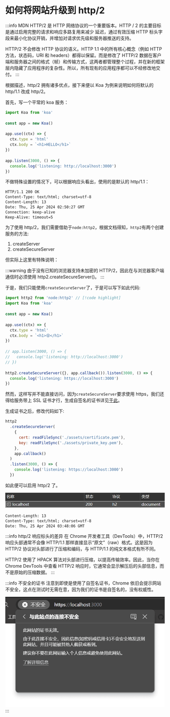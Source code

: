 # 如何将网站升级到 http/2

:::info MDN
HTTP/2 是 HTTP 网络协议的一个重要版本。HTTP / 2 的主要目标是通过启用完整的请求和响应多路复用来减少 延迟，通过有效压缩 HTTP 标头字段来最小化协议开销，并增加对请求优先级和服务器推送的支持。

HTTP/2 不会修改 HTTP 协议的语义。HTTP 1.1 中的所有核心概念（例如 HTTP 方法，状态码，URI 和 headers）都得以保留。而是修改了 HTTP/2 数据在客户端和服务器之间的格式（帧）和传输方式，这两者都管理整个过程，并在新的框架层内隐藏了应用程序的复杂性。所以，所有现有的应用程序都可以不经修改地交付。
:::

根据描述，http/2 拥有诸多优点，接下来便以 Koa 为例来说明如何将默认的 http/1.1 改成 http/2。

首先，写一个平常的 koa 服务：

```js
import Koa from 'koa'

const app = new Koa()

app.use((ctx) => {
  ctx.type = 'html'
  ctx.body = `<h1>HELLO</h1>`
})

app.listen(3000, () => {
  console.log('listening: http://localhost:3000')
})
```

不做特殊设置的情况下，可以根据响应头看出，使用的是默认的 http/1.1：

```text{1}
HTTP/1.1 200 OK
Content-Type: text/html; charset=utf-8
Content-Length: 13
Date: Thu, 25 Apr 2024 02:50:27 GMT
Connection: keep-alive
Keep-Alive: timeout=5
```

为了使用 http/2，我们需要借助于`node:http2`，根据文档得知，`http2`有两个创建服务的方法:

1. createServer
2. createSecureServer

但实际上这里有特殊说明：

:::warning
由于没有已知的浏览器支持未加密的 HTTP/2，因此在与浏览器客户端通信时必须使用 http2.createSecureServer()。
:::

于是，我们只能使用`createSecureServer`了，于是可以写下如此代码:

```js
import http2 from 'node:http2' // [!code highlight]
import Koa from 'koa'

const app = new Koa()

app.use((ctx) => {
  ctx.type = 'html'
  ctx.body = `<h1>😵</h1>`
})

// app.listen(3000, () => {
//   console.log('listening: http://localhost:3000')
// })

http2.createSecureServer({}, app.callback()).listen(3000, () => {
  console.log('listening: https://localhost:3000')
})
```

然而，这样写并不能直接访问，因为`createSecureServer`要求使用 https，我们还得给服务带上 SSL 证书才行，生成自签名的证书详见[于此](./02-如何生成自签名的SSL证书.md)。

生成证书之后，修改代码如下:

```js
http2
  .createSecureServer(
    {
      cert: readFileSync('./assets/certificate.pem'),
      key: readFileSync('./assets/private_key.pem'),
    },
    app.callback()
  )
  .listen(3000, () => {
    console.log('listening: https://localhost:3000')
  })
```

如此便可以启用 http/2 了。

![alt text](assets/image.png)

```text
Content-Length: 13
Content-Type: text/html; charset=utf-8
Date: Thu, 25 Apr 2024 03:48:06 GMT
```

:::info http/2 响应标头的差异
在 Chrome 开发者工具（DevTools）中，HTTP/2 响应头部通常不会像 HTTP/1.1 那样直接显示“原文”（raw）格式。这是因为 HTTP/2 协议对头部进行了压缩和编码，与 HTTP/1.1 的纯文本格式有所不同。

HTTP/2 使用了 HPACK 算法对头部进行压缩，以提高传输效率。因此，当你在 Chrome DevTools 中查看 HTTP/2 响应时，它通常会显示解压后的头部信息，而不是原始的压缩数据。
:::

:::info 不安全的证书
注意到即使是使用了自签名证书，Chrome 依旧会提示网站不安全，这点在测试时无需在意，因为我们的证书是自签名的，没有权威性。

![alt text](assets/image-1.png)
:::
